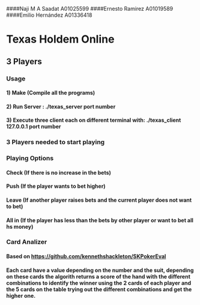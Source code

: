 ####Naji M A Saadat A01025599 
####Ernesto Ramirez A01019589
####Emilio Hernández  A01336418

# Texas Holdem Online 
##     3 Players

### Usage 
#### 1) Make (Compile all the programs)
#### 2) Run Server : ./texas_server port number 
#### 3) Execute three client each on different terminal with: ./texas_client 127.0.0.1 port number 
### 3 Players needed to start playing


### Playing Options 
#### Check  (If there is no increase in the bets)
#### Push   (If the player wants to bet higher)
#### Leave	 (If another player raises bets and the current player does not want to bet)
#### All in (If the player has less than the bets by other player or want to bet all hs money)

### Card Analizer 
#### Based on https://github.com/kennethshackleton/SKPokerEval

#### Each card have a value depending on the number and the suit, depending on these cards the algorith returns a score of the hand with the different combinations to identify the winner using the 2 cards of each player and the 5 cards on the table trying out the different combinations and get the higher one.








